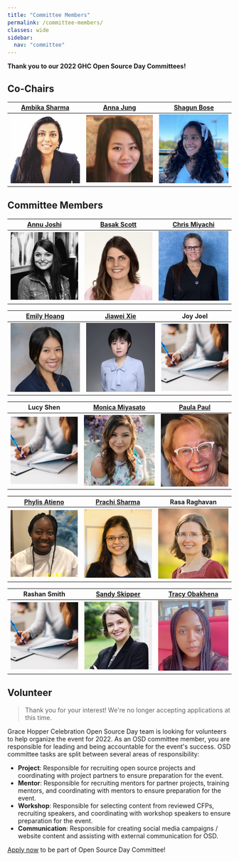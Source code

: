 ```yaml
---
title: "Committee Members"
permalink: /committee-members/
classes: wide
sidebar:
  nav: "committee"
---
```


**Thank you to our 2022 GHC Open Source Day Committees!**


## Co-Chairs

| [Ambika Sharma](https://www.linkedin.com/in/ambika-sharma/) | [Anna Jung](https://www.linkedin.com/in/antheajung/) | [Shagun Bose](https://www.linkedin.com/in/shagunbose/) |
| --- | --- | --- |
| <img src="../assets/images/committees/2022/ambika_sharma.png" width="200"> | <img src="../assets/images/committees/2022/anna_jung.jpg" width="200"> | <img src="../assets/images/committees/2022/shagun_bose.jpg" width="200">


## Committee Members

| [Annu Joshi](https://www.linkedin.com/in/annu-joshi/) | [Basak Scott](https://www.linkedin.com/in/basakkilicscott/) | [Chris Miyachi](https://www.linkedin.com/in/chris-miyachi-a31835/) |
| --- | --- | --- |
| <img src="../assets/images/committees/2022/annu_joshi.jpg" width="200"> | <img src="../assets/images/committees/2022/basak_scott.jpg" width="200"> | <img src="../assets/images/committees/2022/chris_miyachi.jpg" width="200"> |

| [Emily Hoang](https://www.linkedin.com/in/emily-hoang-865b40102/) | [Jiawei Xie](https://www.linkedin.com/in/jiawei-xie-014562103/) | Joy Joel | 
| --- | --- | --- |
| <img src="../assets/images/committees/2022/emily_hoang.jpg" width="200"> | <img src="../assets/images/committees/2022/jiawei_xie.png" width="200"> | <img src="../assets/images/committees/2022/missing_photo.jpg" width="200"> |

| Lucy Shen | [Monica Miyasato](https://www.linkedin.com/in/monicamiyasato/) | [Paula Paul](https://www.linkedin.com/in/paulapaul/) |
| --- | --- | --- |
| <img src="../assets/images/committees/2022/missing_photo.jpg" width="200"> | <img src="../assets/images/committees/2022/monica_miyasato.jpg" width="200"> | <img src="../assets/images/committees/2022/paula_paul.jpg" width="200"> |

| [Phylis Atieno](https://www.linkedin.com/in/phyllis-atieno-ab7826182/) | [Prachi Sharma](https://www.linkedin.com/in/prachi94/) | Rasa Raghavan |
| --- | --- | --- |
| <img src="../assets/images/committees/2022/phylis_atieno.jpg" width="200"> | <img src="../assets/images/committees/2022/prachi_sharma.jpg" width="200"> | <img src="../assets/images/committees/2022/rasa_raghavan.jpg" width="200"> |

| Rashan Smith | [Sandy Skipper](https://www.linkedin.com/in/sandraskipper/) | [Tracy Obakhena](https://www.linkedin.com/in/tracy-obakhena-066b4912a/) |
| --- | --- | --- |
| <img src="../assets/images/committees/2022/missing_photo.jpg" width="200"> | <img src="../assets/images/committees/2022/sandy_skipper.jpeg" width="200">  | <img src="../assets/images/committees/2022/tracy_obakhena.jpg" width="200"> |


## Volunteer

> Thank you for your interest! We're no longer accepting applications at this time.

Grace Hopper Celebration Open Source Day team is looking for volunteers to help organize the event for 2022. As an OSD committee member, you are responsible for leading and being accountable for the event's success. OSD committee tasks are split between several areas of responsibility:

- **Project**: Responsible for recruiting open source projects and coordinating with project partners to ensure preparation for the event.
- **Mentor**: Responsible for recruiting mentors for partner projects, training mentors, and coordinating with mentors to ensure preparation for the event.
- **Workshop**: Responsible for selecting content from reviewed CFPs, recruiting speakers, and coordinating with workshop speakers to ensure preparation for the event.
- **Communication**: Responsible for creating social media campaigns / website content and assisting with external communication for OSD.

[Apply now](https://bit.ly/OSD-volunteer) to be part of Open Source Day Committee!

